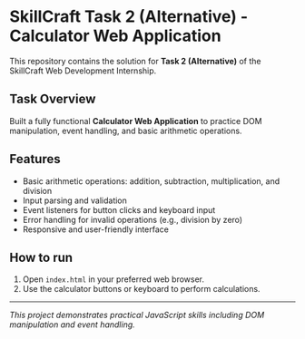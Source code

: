 # SkillCraft Task 2 (Alternative) - Calculator Web Application

This repository contains the solution for **Task 2 (Alternative)** of the SkillCraft Web Development Internship.

## Task Overview

Built a fully functional **Calculator Web Application** to practice DOM manipulation, event handling, and basic arithmetic operations.

## Features

- Basic arithmetic operations: addition, subtraction, multiplication, and division
- Input parsing and validation
- Event listeners for button clicks and keyboard input
- Error handling for invalid operations (e.g., division by zero)
- Responsive and user-friendly interface

## How to run

1. Open `index.html` in your preferred web browser.
2. Use the calculator buttons or keyboard to perform calculations.

---

*This project demonstrates practical JavaScript skills including DOM manipulation and event handling.*
